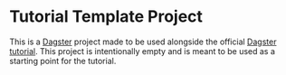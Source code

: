 # Tutorial Template Project

This is a [Dagster](https://dagster.io/) project made to be used alongside the official [Dagster tutorial](https://docs.dagster.io/tutorial). This project is intentionally empty and is meant to be used as a starting point for the tutorial.
